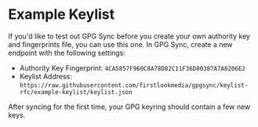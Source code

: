 # Example Keylist

If you'd like to test out GPG Sync before you create your own authority
key and fingerprints file, you can use this one. In GPG Sync, create a
new endpoint with the following settings:

* Authority Key Fingerprint: `4CA5857F960C8A78D82C11F36D00387A7A0206E2`
* Keylist Address: `https://raw.githubusercontent.com/firstlookmedia/gpgsync/keylist-rfc/example-keylist/keylist.json`

After syncing for the first time, your GPG keyring should contain a few
new keys.
